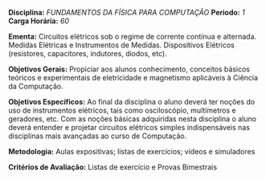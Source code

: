 **Disciplina:** _FUNDAMENTOS DA FÍSICA PARA COMPUTAÇÃO_
**Periodo:** _1_
**Carga Horária:** _60_
 
**Ementa:** Circuitos elétricos sob o regime de corrente contínua e alternada. Medidas Elétricas e Instrumentos de Medidas. Dispositivos Elétricos (resistores, capacitores, indutores, diodos, etc).
 
**Objetivos Gerais:** Propiciar aos alunos conhecimento, conceitos básicos teóricos e experimentais de eletricidade e magnetismo aplicáveis à Ciência da Computação.
 
**Objetivos Específicos:** Ao final da disciplina o aluno deverá ter noções do uso de instrumentos elétricos, tais como osciloscópio, multímetros e geradores, etc. Com as noções básicas adquiridas nesta disciplina o aluno deverá entender e projetar circuitos elétricos simples indispensáveis nas disciplinas mais avançadas ao curso de Computação.
 
**Metodologia:** Aulas expositivas; listas de exercícios; vídeos e simuladores
 
**Critérios de Avaliação:** Listas de exercício e Provas Bimestrais
